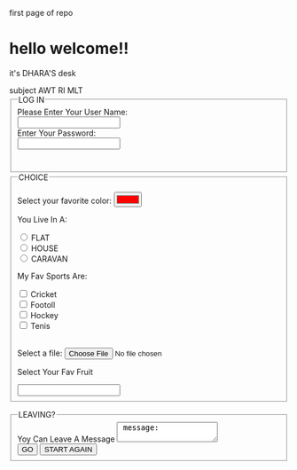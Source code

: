 first  page of repo
<h1>hello welcome!!</h1>
<P>it's DHARA'S desk</P>
<th><td>subject</td>
<td>AWT</td></th>
<th><td>RI</td>
<td>MLT</td></th>
<html>
<body>
<div>
<fieldset>
<legend> LOG IN  </legend>
<form action="/action_page.php">
  <label for="fname">Please Enter Your User Name:</label><br>
  <input type="text" id="fname" name="fname"><br>
  <label for="password">Enter Your Password:</label><br>
  <input type="password" id="lname" name="lname"><br><br>
  
</div>
</fieldset>
</form>
<form action="/action_page.php">
<div>
<fieldset>
<legend> CHOICE  </legend>

<label for="favcolor">Select your favorite color:</label>
  <input type="color" id="favcolor" name="favcolor" value="#ff0000">

 
  
  <p>You Live In A:</p>
  <input type="radio"  value="HTML">
  <label for="html">FLAT</label><br>
  <input type="radio"  value="CSS">
  <label for="css">HOUSE</label><br>
  <input type="radio"  value="JavaScript">
  <label for="javascript">CARAVAN</label><br>

 

<p>My Fav Sports Are:</p>

  <input type="checkbox"  value="Cricket">
  <label for="Sport1">Cricket</label><br>
  <input type="checkbox" value="Car">
  <label for="Sport2"> Footoll</label><br>
  <input type="checkbox"  value="Boat">
  <label for="Sport3"> Hockey</label><br>
   <input type="checkbox"  value="Boat">
  <label for="Sport3"> Tenis</label><br><br>
   
   <label for="myfile">Select a file:</label>
  <input type="file" id="myfile" name="myfile">
  <br>

<p> Select Your Fav Fruit</p>
<label for ="fav fruit" My Fav Fruit Is</label>
  <input list="fruits">
  <datalist id="fruits">
 <option value="Banana">
<option value="Apple">
<option value="Orange">


</div>
</fieldset>
</form> 

<div>
<fieldset>
<legend> LEAVING?  </legend>
<label for="message"> Yoy Can Leave A Message </label>
<textarea col="30" row "30"> message: </textarea><br>
<button type="submit"> GO </button>
<button type="submit"> START AGAIN </button>
</div>
</fieldset>

</body>
</html>
